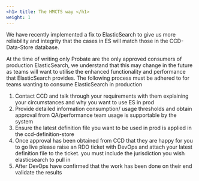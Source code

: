 ```yaml
---
<h1> title: The HMCTS way </h1>
weight: 1
---
```


We have recently implemented a fix to ElasticSearch to give us more reliability and integrity that the cases in ES will match those in the CCD-Data-Store database.



At the time of writing only Probate are the only approved consumers of production ElasticSearch, we understand that this may change in the future as teams will want to utilise the enhanced functionality and performance that ElasticSearch provides. The following process must be adhered to for teams wanting to consume ElasticSearch in production



1. Contact CCD and talk through your requirements with them explaining your circumstances and why you want to use ES in prod
2. Provide detailed information consumption/ usage thresholds and obtain approval from QA/performance team usage is supportable by the system
3. Ensure the latest definition file you want to be used in prod is applied in the ccd-definition-store
4. Once approval has been obtained from CCD that they are happy for you to go live please raise an RDO ticket with DevOps and attach your latest definition file to the ticket. you must include the jurisdiction you wish elasticsearch to pull in
5. After DevOps have confirmed that the work has been done on their end validate the results